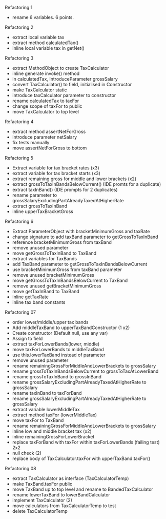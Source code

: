 Refactoring 1
- rename 6 variables. 6 points.

Refactoring 2
- extract local variable tax 
- extract method calculatedTax()
- inline local variable tax in getNet()

Refactoring 3
- extract MethodObject to create TaxCalculator
- inline generate invoke() method
- in calculatedTax, IntroduceParameter grossSalary
- convert TaxCalculator() to field, initialised in Constructor
- make TaxCalculator static
- introduce taxCalculator parameter to constructor
- rename calculatedTax to taxFor
- change scope of taxFor to public
- move TaxCalculator to top level

Refactoring 4
- extract method assertNetForGross
- introduce parameter netSalary
- fix tests manually
- move assertNetForGross to bottom

Refactoring 5
- Extract variable for tax bracket rates (x3)
- extract variable for tax bracket starts (x3)
- extract remaining gross for middle and lower brackets (x2)
- extract grossToTaxInBandsBelowCurrent() (IDE promts for a duplicate)
- extract taxInBand() (IDE prompts for 2 duplicates)
- rename parameter to grossSalaryExcludingPartAlreadyTaxedAtHigherRate
- extract grossToTaxInBand
- inline upperTaxBracketGross

Refactoring 6
- Extract ParameterObject with bracketMinimumGross and taxRate
- change signature to add taxBand parameter to getGrossToTaxInBand
- reference bracketMinimumGross from taxBand
- remove unused parameter
- move getGrossToTaxInBand to TaxBand
- extract variables for TaxBands
- add TaxBand parameter to getGrossToTaxInBandsBelowCurrent
- use bracketMinimumGross from taxBand parameter
- remove unused bracketMinimumGross
- move getGrossToTaxInBandsBelowCurrent to TaxBand
- remove unused getBracketMinimumGross
- move getTaxInBand to TaxBand
- inline getTaxRate
- inline tax band constants

Refactoring 07
- order lower/middle/upper tax bands
- Add middleTaxBand to upperTaxBandConstructor (1 x2)
- Create constructor (Default null, use any var)
- Assign to field
- extract taxForLowerBands(lower, middle)
- move taxForLowerBands to middleTaxBand
- use this.lowerTaxBand instead of parameter
- remove unused parameter
- rename remainingGrossForMiddleAndLowerBrackets to grossSalary
- rename grossToTaxInBandsBelowCurrent to grossToTaxAtLowerBand
- rename grossToTaxInBand to grossInBand
- rename grossSalaryExcludingPartAlreadyTaxedAtHigherRate to grossSalary
- rename taxInBand to taxForBand
- rename grossSalaryExcludingPartAlreadyTaxedAtHigherRate to grossSalary
- extract variable lowerMiddleTax
- extract method taxFor (lowerMiddleTax)
- move taxFor to TaxBand
- rename remainingGrossForMiddleAndLowerBrackets to grossSalary
- inline low and middle bracket tax (x2)
- inline remainingGrossForLowerBracket
- replace taxForBand with taxFor within taxForLowerBands (failing test) 2x2
- null check (2)
- replace body of TaxCalculator.taxFor with upperTaxBand.taxFor()

Refactoring 08
- extract TaxCalculator as interface (TaxCalculatorTemp)
- make TaxBand.taxFor public 
- move TaxBand up to top level and rename to BandedTaxCalculator
- rename lowerTaxBand to lowerBandCalculator
- implement TaxCalculator (2)
- move calculators from TaxCalculatorTemp to test
- delete TaxCalculatorTemp
